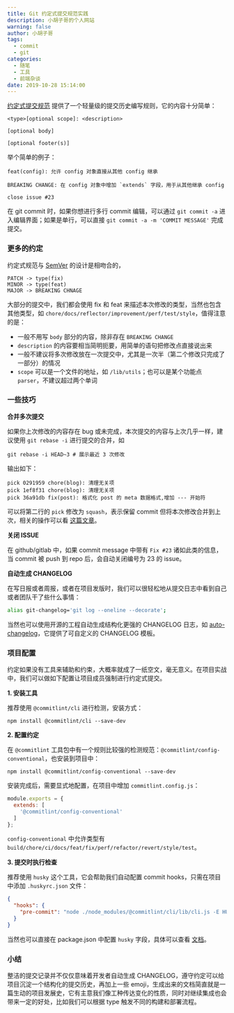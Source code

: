 ```yaml
---
title: Git 约定式提交规范实践
description: 小胡子哥的个人网站
warning: false
author: 小胡子哥
tags:
  - commit
  - git
categories:
  - 随笔
  - 工具
  - 前端杂谈
date: 2019-10-28 15:14:00
---
```


[约定式提交规范](https://www.conventionalcommits.org/en/v1.0.0/) 提供了一个轻量级的提交历史编写规则，它的内容十分简单：

```
<type>[optional scope]: <description>

[optional body]

[optional footer(s)]
```

举个简单的例子：

```
feat(config): 允许 config 对象直接从其他 config 继承

BREAKING CHANGE: 在 config 对象中增加 `extends` 字段，用于从其他继承 config

close issue #23
```

在 git commit 时，如果你想进行多行 commit 编辑，可以通过 `git commit -a` 进入编辑界面；如果是单行，可以直接 `git commit -a -m 'COMMIT MESSAGE'` 完成提交。

### 更多的约定

约定式规范与 [SemVer](http://semver.org/) 的设计是相吻合的，

```
PATCH -> type(fix)
MINOR -> type(feat)
MAJOR -> BREAKING CHNAGE
```

大部分的提交中，我们都会使用 fix 和 feat 来描述本次修改的类型，当然也包含其他类型，如 `chore/docs/reflector/improvement/perf/test/style`，值得注意的是：

- 一般不用写 `body` 部分的内容，除非存在 `BREAKING CHANGE`
- `description` 的内容要相当简明扼要，用简单的语句把修改点直接说出来
- 一般不建议将多次修改放在一次提交中，尤其是一次半（第二个修改只完成了一部分）的情况
- `scope` 可以是一个文件的地址，如 `/lib/utils`；也可以是某个功能点 `parser`，不建议超过两个单词

### 一些技巧

**合并多次提交**

如果你上次修改的内容存在 bug 或未完成，本次提交的内容与上次几乎一样，建议使用 `git rebase -i` 进行提交的合并，如

```
git rebase -i HEAD~3 # 展示最近 3 次修改
```

输出如下：

```
pick 0291959 chore(blog): 清理无关项
pick 1ef8f31 chore(blog): 清理无关项
pick 36a91db fix(post): 格式化 post 的 meta 数据格式,增加 --- 开始符
```

可以将第二行的 `pick` 修改为 `squash`，表示保留 commit 但将本次修改合并到上次，相关的操作可以看 [这篇文章](https://www.barretlee.com/blog/2018/11/26/git-%E5%B8%B8%E7%94%A8%E6%8A%80%E5%B7%A7/)。

**关闭 ISSUE**

在 github/gitlab 中，如果 commit message 中带有 `Fix #23` 诸如此类的信息，当 commit 被 push 到 repo 后，会自动关闭编号为 23 的 issue。

**自动生成 CHANGELOG**

在写日报或者周报，或者在项目发版时，我们可以很轻松地从提交日志中看到自己或者团队干了些什么事情：

```bash
alias git-changelog='git log --oneline --decorate';
```

当然也可以使用开源的工程自动生成结构化更强的 CHANGELOG 日志，如 [auto-changelog](https://github.com/CookPete/auto-changelog)，它提供了可自定义的 CHANGELOG 模板。

### 项目配置

约定如果没有工具来辅助和约束，大概率就成了一纸空文，毫无意义。在项目实战中，我们可以做如下配置让项目成员强制进行约定式提交。

**1. 安装工具**

推荐使用 `@commitlint/cli` 进行检测，安装方式：

```
npm install @commitlint/cli --save-dev
```

**2. 配置约定**

在 `@commitlint` 工具包中有一个规则比较强的检测规范：`@commitlint/config-conventional`，也安装到项目中：

```
npm install @commitlint/config-conventional --save-dev
```

安装完成后，需要显式地配置，在项目中增加 `commitlint.config.js`：

```js
module.exports = { 
  extends: [
    '@commitlint/config-conventional'
  ] 
};
```

`config-conventional` 中允许类型有 `build/chore/ci/docs/feat/fix/perf/refactor/revert/style/test`。

**3. 提交时执行检查**

推荐使用 `husky` 这个工具，它会帮助我们自动配置 commit hooks，只需在项目中添加 `.huskyrc.json` 文件：

```json
{
  "hooks": {
    "pre-commit": "node ./node_modules/@commitlint/cli/lib/cli.js -E HUSKY_GIT_PARAMS"
  }
}
```

当然也可以直接在 package.json 中配置 `husky` 字段，具体可以查看 [文档](https://github.com/typicode/husky)。

### 小结

整洁的提交记录并不仅仅意味着开发者自动生成 CHANGELOG，遵守约定可以给项目沉淀一个结构化的提交历史，再加上一些 emoji，生成出来的文档简直就是一篇生动的项目发展史，它有主意我们像工种传达变化的性质，同时对继续集成也会带来一定的好处，比如我们可以根据 type 触发不同的构建和部署流程。
